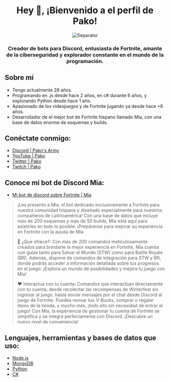 <h1 align="center" style="border-bottom: none">Hey 👋, ¡Bienvenido a el perfil de Pako!</h1>
<p align="center"> <img src="https://media.discordapp.net/attachments/880106736181207072/1177059832294019132/257076709-25c73d00-10fb-4ec9-800a-2d2c08637fde_copia.png?ex=65712164&is=655eac64&hm=a1452dbe98d0db4a6af4527ac995a7e8acc01eda5b9b6248caeeb89848c3402d&=&format=webp&width=1025&height=11" alt="Separator" /></p>
<h3 align="center">Creador de bots para Discord, entusiasta de Fortnite, amante de la ciberseguridad y explorador constante en el mundo de la programación.</h3>

## Sobre mí

- Tengo actualmente 28 años.
- Programando en .js desde hace 2 años, en c# durante 6 años, y explorando Python desde hace 1 año.
- Apasionado de los videojuegos y de Fortnite jugando ya desde hace +6 años.
- Desarrollador de el mejor bot de Fortnite hispano llamado Mia, con una base de datos enorme de esquemas y builds.

## Conéctate conmigo:

- [Discord | Pako's Army](https://dsc.gg/pakosarmy)
- [YouTube | Pako](https://www.youtube.com/channel/UCnTmZG7LXK3HXcB2-FX-UVQ)
- [Twitter | Pako](https://twitter.com/mynameispako_)
- [Twitch | Pako](https://www.twitch.tv/mynameispako_)

## Conoce mi bot de Discord Mia:

- [Mi bot de discord sobre Fortnite | Mia](https://dsc.gg/miabot)
> ¡Les presento a Mia, el bot dedicado exclusivamente a Fortnite para nuestra comunidad hispana y diseñado especialmente para nuestros compañeros de Latinoamérica! Con una base de datos que incluye más de 200 esquemas y más de 50 builds, Mia está aquí para asistirles en todo lo posible. ¡Prepárense para mejorar su experiencia en Fortnite con la ayuda de Mia
> 
> 🌸 ¿Que ofrece?:
> Con más de 200 comandos meticulosamente creados para brindarte la mejor experiencia en Fortnite, Mia cuenta con guías tanto para Salvar el Mundo (STW) como para Battle Royale (BR). Además, dispone de comandos de integración para STW y BR, donde podrás acceder a información detallada sobre tus progresos en el juego. ¡Explora un mundo de posibilidades y mejora tu juego con Mia!
> 
> ❤️ Interactua con tu cuenta:
> Comandos que interactúan directamente con tu cuenta; desde recolectar las recompensas de Winterfest sin ingresar al juego, hasta enviar mensajes por el chat desde Discord al juego de Fortnite. Puedes revisar tus V-Bucks, comprar o regalar ítems de la tienda, y mucho más, ¡todo ello sin necesidad de entrar al juego! Con Mia, la experiencia de gestionar tu cuenta de Fortnite se simplifica y se integra perfectamente con Discord. ¡Descubre un nuevo nivel de conveniencia!

## Lenguajes, herramientas y bases de datos que uso:

- [Node.js](https://dsc.gg/pakosarmy)
- [MongoDB](https://dsc.gg/pakosarmy)
- [Python](https://dsc.gg/pakosarmy)
- [C#](https://dsc.gg/pakosarmy)

